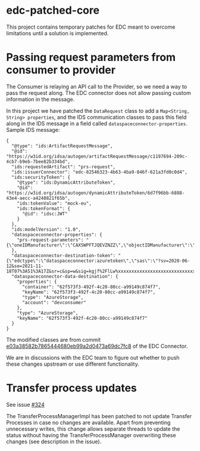 # edc-patched-core

This project contains temporary patches for EDC meant to overcome limitations until a solution is implemented.

# Passing request parameters from consumer to provider

The Consumer is relaying an API call to the Provider, so we need a way to pass the request along.
The EDC connector does not allow passing custom information in the message.

In this project we have patched the `DataRequest` class to add a
`Map<String, String> properties`, and the IDS communication classes
to pass this field along in the IDS message in a field called
`dataspaceconnector-properties`. Sample IDS message:

```
{
  "@type": "ids:ArtifactRequestMessage",
  "@id": "https://w3id.org/idsa/autogen/artifactRequestMessage/c1197694-209c-4cb7-b9eb-7bee82b334bd",
  "ids:requestedArtifact": "prs-request",
  "ids:issuerConnector": "edc-82546323-4b63-4ba9-846f-621a3fd0c0d4",
  "ids:securityToken": {
    "@type": "ids:DynamicAttributeToken",
    "@id": "https://w3id.org/idsa/autogen/dynamicAttributeToken/6d7f96bb-6888-43e4-aecc-a4248821f65b",
    "ids:tokenValue": "mock-eu",
    "ids:tokenFormat": {
      "@id": "idsc:JWT"
    }
  },
  "ids:modelVersion": "1.0",
  "dataspaceconnector-properties": {
    "prs-request-parameters": "{\"oneIDManufacturer\":\"CAXSWPFTJQEVZNZZ\",\"objectIDManufacturer\":\"1\",\"view\":\"AS_BUILT\",\"aspect\":null,\"depth\":null}"
  },
  "dataspaceconnector-destination-token": "{\"edctype\":\"dataspaceconnector:azuretoken\",\"sas\":\"?sv=2020-06-12&se=2021-11-18T07%3A51%3A17Z&sr=c&sp=w&sig=kgjf%2FlLw%xxxxxxxxxxxxxxxxxxxxxxxxxxxxxxxxxxxxxxD\",\"expiration\":1637221877219}",
  "dataspaceconnector-data-destination": {
    "properties": {
      "container": "62f573f3-492f-4c20-80cc-a99149c874f7",
      "keyName": "62f573f3-492f-4c20-80cc-a99149c874f7",
      "type": "AzureStorage",
      "account": "devconsumer"
    },
    "type": "AzureStorage",
    "keyName": "62f573f3-492f-4c20-80cc-a99149c874f7"
  }
}

```

The modified classes are from commit [e03a38582b7865444680eb99a2d0473a69dc7fc8](https://github.com/eclipse-dataspaceconnector/DataSpaceConnector/commit/e03a38582b7865444680eb99a2d0473a69dc7fc8)
of the EDC Connector.

We are in discussions with the EDC team to figure out whether to push these changes upstream or use different functionality.

# Transfer process updates

See issue [#324](https://github.com/eclipse-dataspaceconnector/DataSpaceConnector/issues/324)

The TransferProcessManagerImpl has been patched to not update Transfer Processes in case no changes are available. Apart from preventing unnecessary writes, this change allows separate threads to update the status without having the TransferProcessManager overwriting these changes (see description in the issue).

